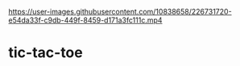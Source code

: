 

https://user-images.githubusercontent.com/10838658/226731720-e54da33f-c9db-449f-8459-d171a3fc111c.mp4

# tic-tac-toe
